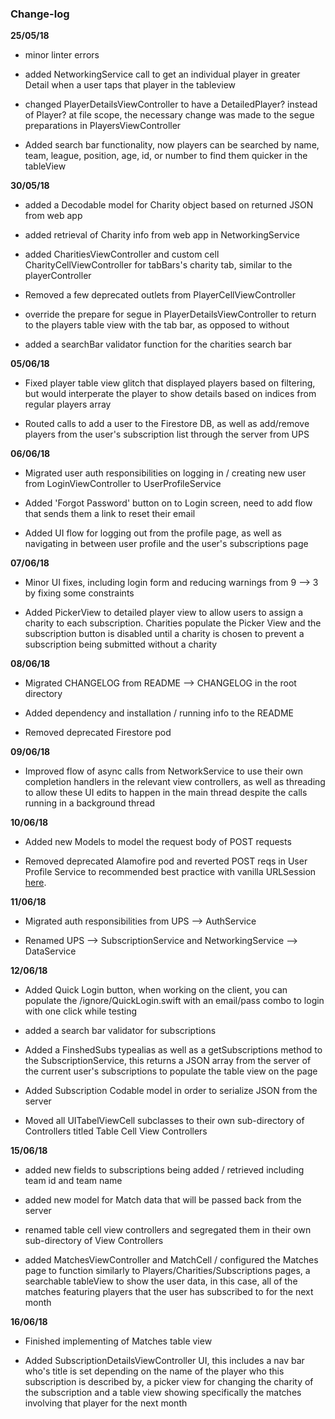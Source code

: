 ### Change-log

__25/05/18__

- minor linter errors

- added NetworkingService call to get an individual player in greater Detail when a user taps that player in the tableview

- changed PlayerDetailsViewController to have a DetailedPlayer? instead of Player? at file scope, the necessary change was made to the segue preparations in PlayersViewController

- Added search bar functionality, now players can be searched by name, team, league, position, age, id, or number to find them quicker in the tableView


__30/05/18__

- added a Decodable model for Charity object based on returned JSON from web app

- added retrieval of Charity info from web app in NetworkingService

- added CharitiesViewController and custom cell CharityCellViewController for tabBars's charity tab, similar to the playerController

- Removed a few deprecated outlets from PlayerCellViewController

- override the prepare for segue in PlayerDetailsViewController to return to the players table view with the tab bar, as opposed to without

- added a searchBar validator function for the charities search bar

__05/06/18__

- Fixed player table view glitch that displayed players based on filtering, but would interperate the player to show details based on indices from regular players array

- Routed calls to add a user to the Firestore DB, as well as add/remove players from the user's subscription list through the server from UPS

__06/06/18__

- Migrated user auth responsibilities on logging in / creating new user from LoginViewController to UserProfileService

- Added 'Forgot Password' button on to Login screen, need to add flow that sends them a link to reset their email

- Added UI flow for logging out from the profile page, as well as navigating in between user profile and the user's subscriptions page

__07/06/18__

- Minor UI fixes, including login form and reducing warnings from 9 --> 3 by fixing some constraints

- Added PickerView to detailed player view to allow users to assign a charity to each subscription. Charities populate the Picker View and the subscription button is disabled until a charity is chosen to prevent a subscription being submitted without a charity

__08/06/18__

- Migrated CHANGELOG from README --> CHANGELOG in the root directory

- Added dependency and installation / running info to the README

- Removed deprecated Firestore pod

__09/06/18__

- Improved flow of async calls from NetworkService to use their own completion handlers in the relevant view controllers, as well as threading to allow these UI edits to happen in the main thread despite the calls running in a background thread

__10/06/18__

- Added new Models to model the request body of POST requests

- Removed deprecated Alamofire pod and reverted POST reqs in User Profile Service to recommended best practice with vanilla URLSession [here](https://developer.apple.com/documentation/foundation/url_loading_system/uploading_data_to_a_website).

__11/06/18__

- Migrated auth responsibilities from UPS --> AuthService

- Renamed UPS --> SubscriptionService and NetworkingService --> DataService

__12/06/18__

- Added Quick Login button, when working on the client, you can populate the /ignore/QuickLogin.swift with an email/pass combo to login with one click while testing

- added a search bar validator for subscriptions

- Added a FinshedSubs typealias as well as a getSubscriptions method to the SubscriptionService, this returns a JSON array from the server of the current user's subscriptions to populate the table view on the page

- Added Subscription Codable model in order to serialize JSON from the server

- Moved all UITabelViewCell subclasses to their own sub-directory of Controllers titled Table Cell View Controllers

__15/06/18__

- added new fields to subscriptions being added / retrieved including team id and team name

- added new model for Match data that will be passed back from the server

- renamed table cell view controllers and segregated them in their own sub-directory of View Controllers

- added MatchesViewController and MatchCell / configured the Matches page to function similarly to Players/Charities/Subscriptions pages, a searchable tableView to show the user data, in this case, all of the matches featuring players that the user has subscribed to for the next month

__16/06/18__

- Finished implementing of Matches table view

- Added SubscriptionDetailsViewController UI, this includes a nav bar who's title is set depending on the name of the player who this subscription is described by, a picker view for changing the charity of the subscription and a table view showing specifically the matches involving that player for the next month
